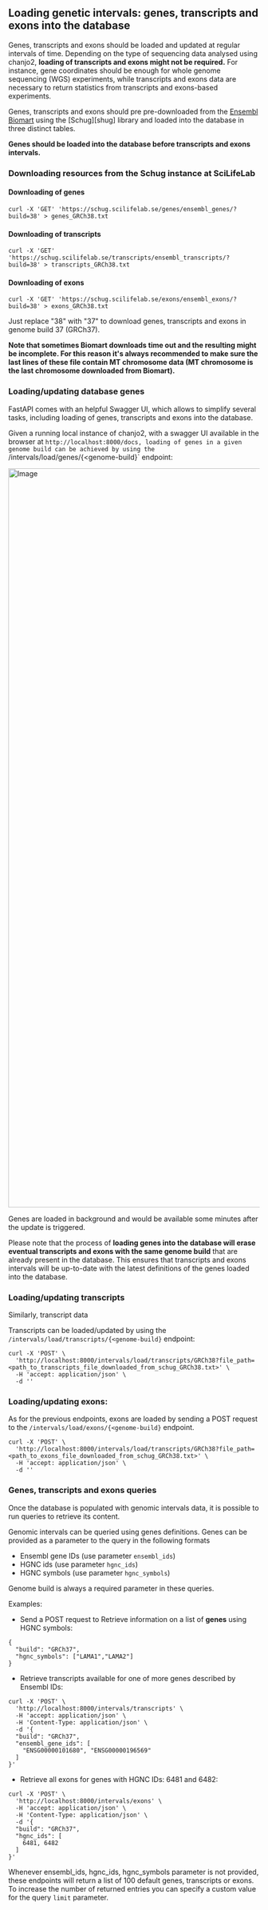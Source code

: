 ## Loading genetic intervals: genes, transcripts and exons into the database

Genes, transcripts and exons should be loaded and updated at regular intervals of time. Depending on the type of sequencing data analysed using chanjo2, <strong>loading of transcripts and exons might not be required.</strong>
For instance, gene coordinates should be enough for whole genome sequencing (WGS) experiments, while transcripts and exons data are necessary to return statistics from transcripts and exons-based experiments.

Genes, transcripts and exons should pre pre-downloaded from the [Ensembl Biomart][ensembl-biomart] using the [Schug][shug] library and loaded into the database in three distinct tables.

<strong>Genes should be loaded into the database before transcripts and exons intervals.</strong>

### Downloading resources from the Schug instance at SciLifeLab

#### Downloading of genes

``` shell
curl -X 'GET' 'https://schug.scilifelab.se/genes/ensembl_genes/?build=38' > genes_GRCh38.txt
```

#### Downloading of transcripts

``` shell
curl -X 'GET' 'https://schug.scilifelab.se/transcripts/ensembl_transcripts/?build=38' > transcripts_GRCh38.txt
```

#### Downloading of exons

``` shell
curl -X 'GET' 'https://schug.scilifelab.se/exons/ensembl_exons/?build=38' > exons_GRCh38.txt
```

Just replace "38" with "37" to download genes, transcripts and exons in genome build 37 (GRCh37).

**Note that sometimes Biomart downloads time out and the resulting might be incomplete. For this reason it's always recommended to make sure the last lines of these file contain MT chromosome data (MT chromosome is the last chromosome downloaded from Biomart).**

### Loading/updating database genes

FastAPI comes with an helpful Swagger UI, which allows to simplify several tasks, including loading of genes, transcripts and exons into the database.

Given a running local instance of chanjo2, with a swagger UI available in the browser at `http://localhost:8000/docs, loading of genes in a given genome build can be achieved by using the `/intervals/load/genes/{<genome-build}` endpoint:

<img width="1478" alt="Image" src="https://github.com/user-attachments/assets/7ef17743-6f46-4428-89ca-34e7cf04eab9" />

Genes are loaded in background and would be available some minutes after the update is triggered.

Please note that the process of <strong>loading genes into the database will erase eventual transcripts and exons with the same genome build</strong> that are already present in the database. This ensures that transcripts and exons intervals will be up-to-date with the latest definitions of the genes loaded into the database.

### Loading/updating transcripts

Similarly, transcript data 

Transcripts can be loaded/updated by using the `/intervals/load/transcripts/{<genome-build}` endpoint:

``` shell
curl -X 'POST' \
  'http://localhost:8000/intervals/load/transcripts/GRCh38?file_path=<path_to_transcripts_file_downloaded_from_schug_GRCh38.txt>' \
  -H 'accept: application/json' \
  -d ''
```

### Loading/updating exons:

As for the previous endpoints, exons are loaded by sending a POST request to the `/intervals/load/exons/{<genome-build}` endpoint.

``` shell
curl -X 'POST' \
  'http://localhost:8000/intervals/load/transcripts/GRCh38?file_path=<path_to_exons_file_downloaded_from_schug_GRCh38.txt>' \
  -H 'accept: application/json' \
  -d ''
```

### Genes, transcripts and exons queries

Once the database is populated with genomic intervals data, it is possible to run queries to retrieve its content.

Genomic intervals can be queried using genes definitions. Genes can be provided as a parameter to the query in the following formats
 
- Ensembl gene IDs (use parameter `ensembl_ids`)
- HGNC ids (use parameter `hgnc_ids`)
- HGNC symbols (use parameter `hgnc_symbols`)

Genome build is always a required parameter in these queries.

Examples:

* Send a POST request to Retrieve information on a list of <strong>genes</strong> using HGNC symbols:

``` shell
{
  "build": "GRCh37",
  "hgnc_symbols": ["LAMA1","LAMA2"]
}
```

* Retrieve transcripts available for one of more genes described by Ensembl IDs:

``` shell
curl -X 'POST' \
  'http://localhost:8000/intervals/transcripts' \
  -H 'accept: application/json' \
  -H 'Content-Type: application/json' \
  -d '{
  "build": "GRCh37",
  "ensembl_gene_ids": [
    "ENSG00000101680", "ENSG00000196569"
  ]
}'
```

* Retrieve all exons for genes with HGNC IDs: 6481 and 6482:

``` shell
curl -X 'POST' \
  'http://localhost:8000/intervals/exons' \
  -H 'accept: application/json' \
  -H 'Content-Type: application/json' \
  -d '{
  "build": "GRCh37",
  "hgnc_ids": [
    6481, 6482
  ]
}'
```

Whenever ensembl_ids, hgnc_ids, hgnc_symbols parameter is not provided, these endpoints will return a list of 100 default genes, transcripts or exons. To increase the number of returned entries you can specify a custom value for the query `limit` parameter.




[ensembl-biomart]: http://useast.ensembl.org/info/data/biomart/index.html
[schug]: https://github.com/Clinical-Genomics/schug





